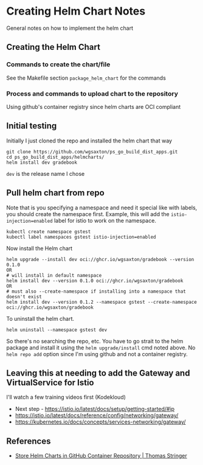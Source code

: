 # Creating Helm Chart Notes
General notes on how to implement the helm chart

## Creating the Helm Chart
### Commands to create the chart/file
See the Makefile section `package_helm_chart` for the commands

### Process and commands to upload chart to the repository
Using github's container registry since helm charts are OCI compliant


## Initial testing
Initially I just cloned the repo and installed the helm chart that way
```
git clone https://github.com/wgsaxton/ps_go_build_dist_apps.git
cd ps_go_build_dist_apps/helmcharts/
helm install dev gradebook
```
`dev` is the release name I chose

## Pull helm chart from repo
Note that is you specifying a namespace and need it special like with labels, you should create the namespace first. Example, this will add the `istio-injection=enabled` label for istio to work on the namespace.
```
kubectl create namespace gstest
kubectl label namespaces gstest istio-injection=enabled
```
Now install the Helm chart
```
helm upgrade --install dev oci://ghcr.io/wgsaxton/gradebook --version 0.1.0
OR
# will install in default namespace
helm install dev --version 0.1.0 oci://ghcr.io/wgsaxton/gradebook
OR
# must also --create-namespace if installing into a namespace that doesn't exist
helm install dev --version 0.1.2 --namespace gstest --create-namespace oci://ghcr.io/wgsaxton/gradebook
```

To uninstall the helm chart.
```
helm uninstall --namespace gstest dev
```

So there's no searching the repo, etc. You have to go strait to the helm package and install it using the `helm upgrade/install` cmd noted above. No `helm repo add` option since I'm using github and not a container registry.

## Leaving this at needing to add the Gateway and VirtualService for Istio
I'll watch a few training videos first (Kodekloud)
- Next step - https://istio.io/latest/docs/setup/getting-started/#ip
- https://istio.io/latest/docs/reference/config/networking/gateway/
- https://kubernetes.io/docs/concepts/services-networking/gateway/

## References
- [Store Helm Charts in GitHub Container Repository | Thomas Stringer](https://trstringer.com/helm-charts-github-container-registry/)

